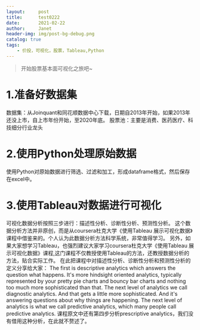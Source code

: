 ```yaml
---
layout:     post
title:      test0222
date:       2021-02-22
author:     Janet
header-img: img/post-bg-debug.png
catalog: true
tags:
    - 价投，可视化，股票，Tableau,Python
---
```


>开始股票基本面可视化之旅吧~ 

# 1.准备好数据集

数据集：从Joinquant和同花顺数据中心下载，日期自2013年开始，如果2013年还没上市，自上市年份开始，至2020年底。
股票池：主要是消费、医药医疗、科技细分行业龙头

# 2.使用Python处理原始数据

使用Python对原始数据进行筛选、过滤和加工，形成dataframe格式，然后保存在excel中。


# 3.使用Tableau对数据进行可视化

可视化数据分析按照三步进行：描述性分析、诊断性分析、预测性分析。
这个数据分析方法并非原创，而是从coursera杜克大学《使用Tableau 展示可视化数据》课程中借鉴来的。个人认为此数据分析方法科学系统，非常值得学习。
另外，如果大家想学习Tableau，也强烈建议大家学习coursera杜克大学《使用Tableau 展示可视化数据》课程,这门课程不仅教授使用Tableau的方法，还教授数据分析的方法，贴合实际工作。
在此把课程中对描述性分析、诊断性分析和预测性分析的定义分享给大家：
The first is descriptive analytics which answers the question what happens. It's more hindsight oriented analytics, typically represented by your pretty pie charts
 and bouncy bar charts and nothing too much more sophisticated than that. 
The next level of analytics we call diagnostic analytics. And that gets a little more sophisticated. And it's answering questions about why things are happening. 
The next level of analytics is what we call predictive analytics, which many people call predictive analytics.
课程原文中还有第四步分析prescriptive analytics，我们没有借用这种分析，在此就不赘述了。
